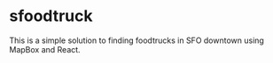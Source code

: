 # sfoodtruck
This is a simple solution to finding foodtrucks in SFO downtown using MapBox and React.